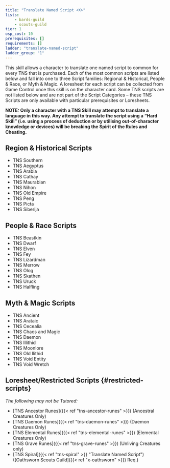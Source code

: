 ```yaml
---
title: "Translate Named Script <X>"
lists:
    - bards-guild
    - scouts-guild
tier: 1
osp_cost: 10
prerequisites: []
requirements: []
ladder: "translate-named-script"
ladder_group: "1"
---
```

This skill allows a character to translate one named script to common for every TNS that is purchased. Each of the most common scripts are listed below and fall into one to three Script families: Regional & Historical, People & Race, or Myth & Magic. A loresheet for each script can be collected from Game Control once this skill is on the character card. Some TNS scripts are not listed below and are not part of the Script Categories – these TNS Scripts are only available with particular prerequisites or Loresheets.

**NOTE: Only a character with a TNS Skill may attempt to translate a language in this way. Any attempt to translate the script using a “Hard Skill” (i.e. using a process of deduction or by utilising out-of-character knowledge or devices) will be breaking the Spirit of the Rules and Cheating.**

## Region & Historical Scripts

* TNS Southern
* TNS Aegyptus
* TNS Arabia
* TNS Cathay
* TNS Maurabian
* TNS Nihon
* TNS Old Empire
* TNS Peng
* TNS Picta
* TNS Siberija

## People & Race Scripts

* TNS Beastkin
* TNS Dwarf
* TNS Elven
* TNS Fey
* TNS Lizardman
* TNS Merrow
* TNS Olog
* TNS Skathen
* TNS Uruck
* TNS Halfling

## Myth & Magic Scripts

* TNS Ancient
* TNS Arataic
* TNS Cecealia
* TNS Chaos and Magic
* TNS Daemon
* TNS Illithid
* TNS Moonlore
* TNS Old Ilithid
* TNS Void Entity
* TNS Void Wretch

## Loresheet/Restricted Scripts {#restricted-scripts}

_The following may not be Tutored:_

* [TNS Ancestor Runes]({{< ref "tns-ancestor-runes" >}}) (Ancestral Creatures Only)
* [TNS Daemon Runes]({{< ref "tns-daemon-runes" >}}) (Daemon Creatures Only)
* [TNS Elemental Runes]({{< ref "tns-elemental-runes" >}}) (Elemental Creatures Only)
* [TNS Grave Runes]({{< ref "tns-grave-runes" >}}) (Unliving Creatures only)
* [TNS Spiral]({{< ref "tns-spiral" >}} "Translate Named Script") ([Oathsworn Scouts Guild]({{< ref "x-oathsworn" >}}) Req.)